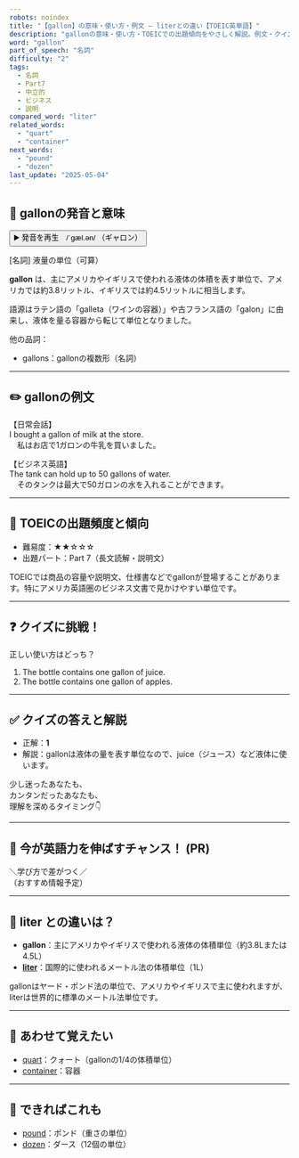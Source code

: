 ```yaml
---
robots: noindex
title: "【gallon】の意味・使い方・例文 ― literとの違い【TOEIC英単語】"
description: "gallonの意味・使い方・TOEICでの出題傾向をやさしく解説。例文・クイズ付きでliterとの違いもわかりやすく学べます。"
word: "gallon"
part_of_speech: "名詞"
difficulty: "2"
tags:
  - 名詞
  - Part7
  - 中立的
  - ビジネス
  - 説明
compared_word: "liter"
related_words:
  - "quart"
  - "container"
next_words:
  - "pound"
  - "dozen"
last_update: "2025-05-04"
---
```


## 🔰 gallonの発音と意味

<button class="play-audio" onclick="playTTS('gallon')">
  <span class="play-audio-main">
    ▶️ 発音を再生　/ˈɡæl.ən/
  </span>
  <span class="play-audio-sub">
    （ギャロン）
  </span>
</button>

[名詞] 液量の単位（可算）

**gallon** は、主にアメリカやイギリスで使われる液体の体積を表す単位で、アメリカでは約3.8リットル、イギリスでは約4.5リットルに相当します。

語源はラテン語の「galleta（ワインの容器）」や古フランス語の「galon」に由来し、液体を量る容器から転じて単位となりました。

他の品詞：  
- gallons：gallonの複数形（名詞）

---

## ✏️ gallonの例文

【日常会話】  
I bought a gallon of milk at the store.  
　私はお店で1ガロンの牛乳を買いました。

【ビジネス英語】  
The tank can hold up to 50 gallons of water.  
　そのタンクは最大で50ガロンの水を入れることができます。

---

## 🎯 TOEICの出題頻度と傾向

- 難易度：★★☆☆☆
- 出題パート：Part 7（長文読解・説明文）

TOEICでは商品の容量や説明文、仕様書などでgallonが登場することがあります。特にアメリカ英語圏のビジネス文書で見かけやすい単位です。

---

## ❓ クイズに挑戦！

正しい使い方はどっち？

1. The bottle contains one gallon of juice.  
2. The bottle contains one gallon of apples.

---

## ✅ クイズの答えと解説

- 正解：**1**
- 解説：gallonは液体の量を表す単位なので、juice（ジュース）など液体に使います。

少し迷ったあなたも、  
カンタンだったあなたも、  
理解を深めるタイミング👇️

---

## 🚀 今が英語力を伸ばすチャンス！ (PR)

<div class="info-center">
＼学び方で差がつく／<br>  
（おすすめ情報予定）
</div>

---

## 🤔  liter との違いは？

- **gallon**：主にアメリカやイギリスで使われる液体の体積単位（約3.8Lまたは4.5L）
- **[liter](/liter)**：国際的に使われるメートル法の体積単位（1L）

gallonはヤード・ポンド法の単位で、アメリカやイギリスで主に使われますが、literは世界的に標準のメートル法単位です。

---

## 🧩 あわせて覚えたい

- [quart](/quart)：クォート（gallonの1/4の体積単位）
- [container](/container)：容器

---

## 📖 できればこれも

- [pound](/pound)：ポンド（重さの単位）
- [dozen](/dozen)：ダース（12個の単位）

<!-- cvid: aid07_bid15 -->
